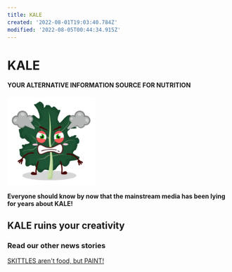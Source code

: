 ```yaml
---
title: KALE
created: '2022-08-01T19:03:40.784Z'
modified: '2022-08-05T00:44:34.915Z'
---
```


# KALE

#### YOUR ALTERNATIVE INFORMATION SOURCE FOR NUTRITION

<img src="attachments/kale.png" width="200" height="200" /> 

**Everyone should know by now that the mainstream media has been lying for years about KALE!**

## KALE ruins your creativity

### Read our other news stories
[SKITTLES aren't food, but PAINT!](./SKITTLES.md)
